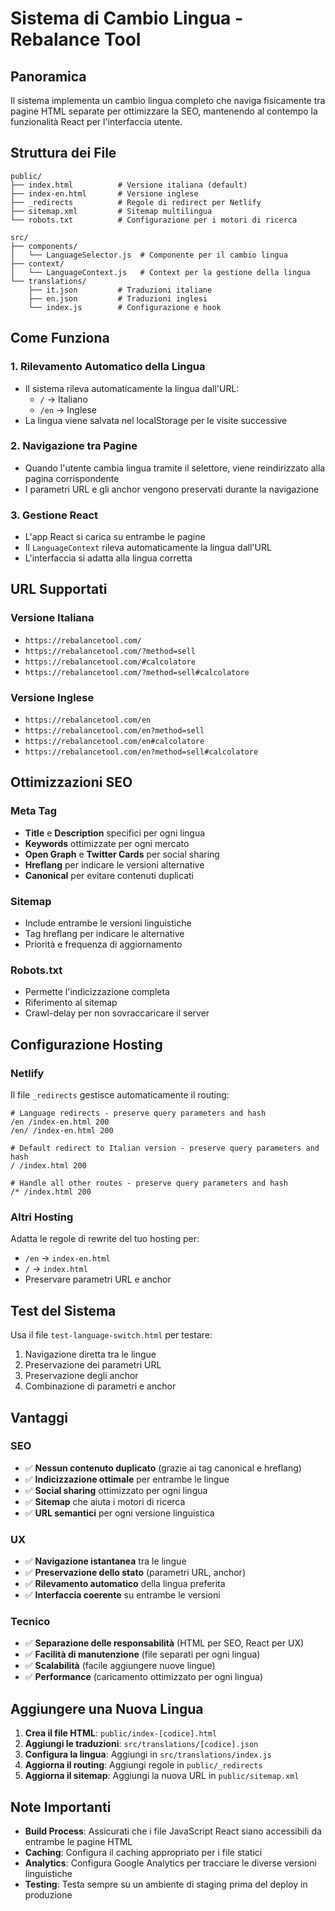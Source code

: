 # Sistema di Cambio Lingua - Rebalance Tool

## Panoramica

Il sistema implementa un cambio lingua completo che naviga fisicamente tra pagine HTML separate per ottimizzare la SEO, mantenendo al contempo la funzionalità React per l'interfaccia utente.

## Struttura dei File

```
public/
├── index.html          # Versione italiana (default)
├── index-en.html       # Versione inglese
├── _redirects          # Regole di redirect per Netlify
├── sitemap.xml         # Sitemap multilingua
└── robots.txt          # Configurazione per i motori di ricerca

src/
├── components/
│   └── LanguageSelector.js  # Componente per il cambio lingua
├── context/
│   └── LanguageContext.js   # Context per la gestione della lingua
└── translations/
    ├── it.json         # Traduzioni italiane
    ├── en.json         # Traduzioni inglesi
    └── index.js        # Configurazione e hook
```

## Come Funziona

### 1. **Rilevamento Automatico della Lingua**
- Il sistema rileva automaticamente la lingua dall'URL:
  - `/` → Italiano
  - `/en` → Inglese
- La lingua viene salvata nel localStorage per le visite successive

### 2. **Navigazione tra Pagine**
- Quando l'utente cambia lingua tramite il selettore, viene reindirizzato alla pagina corrispondente
- I parametri URL e gli anchor vengono preservati durante la navigazione

### 3. **Gestione React**
- L'app React si carica su entrambe le pagine
- Il `LanguageContext` rileva automaticamente la lingua dall'URL
- L'interfaccia si adatta alla lingua corretta

## URL Supportati

### Versione Italiana
- `https://rebalancetool.com/`
- `https://rebalancetool.com/?method=sell`
- `https://rebalancetool.com/#calcolatore`
- `https://rebalancetool.com/?method=sell#calcolatore`

### Versione Inglese
- `https://rebalancetool.com/en`
- `https://rebalancetool.com/en?method=sell`
- `https://rebalancetool.com/en#calcolatore`
- `https://rebalancetool.com/en?method=sell#calcolatore`

## Ottimizzazioni SEO

### Meta Tag
- **Title** e **Description** specifici per ogni lingua
- **Keywords** ottimizzate per ogni mercato
- **Open Graph** e **Twitter Cards** per social sharing
- **Hreflang** per indicare le versioni alternative
- **Canonical** per evitare contenuti duplicati

### Sitemap
- Include entrambe le versioni linguistiche
- Tag hreflang per indicare le alternative
- Priorità e frequenza di aggiornamento

### Robots.txt
- Permette l'indicizzazione completa
- Riferimento al sitemap
- Crawl-delay per non sovraccaricare il server

## Configurazione Hosting

### Netlify
Il file `_redirects` gestisce automaticamente il routing:
```
# Language redirects - preserve query parameters and hash
/en /index-en.html 200
/en/ /index-en.html 200

# Default redirect to Italian version - preserve query parameters and hash
/ /index.html 200

# Handle all other routes - preserve query parameters and hash
/* /index.html 200
```

### Altri Hosting
Adatta le regole di rewrite del tuo hosting per:
- `/en` → `index-en.html`
- `/` → `index.html`
- Preservare parametri URL e anchor

## Test del Sistema

Usa il file `test-language-switch.html` per testare:
1. Navigazione diretta tra le lingue
2. Preservazione dei parametri URL
3. Preservazione degli anchor
4. Combinazione di parametri e anchor

## Vantaggi

### SEO
- ✅ **Nessun contenuto duplicato** (grazie ai tag canonical e hreflang)
- ✅ **Indicizzazione ottimale** per entrambe le lingue
- ✅ **Social sharing** ottimizzato per ogni lingua
- ✅ **Sitemap** che aiuta i motori di ricerca
- ✅ **URL semantici** per ogni versione linguistica

### UX
- ✅ **Navigazione istantanea** tra le lingue
- ✅ **Preservazione dello stato** (parametri URL, anchor)
- ✅ **Rilevamento automatico** della lingua preferita
- ✅ **Interfaccia coerente** su entrambe le versioni

### Tecnico
- ✅ **Separazione delle responsabilità** (HTML per SEO, React per UX)
- ✅ **Facilità di manutenzione** (file separati per ogni lingua)
- ✅ **Scalabilità** (facile aggiungere nuove lingue)
- ✅ **Performance** (caricamento ottimizzato per ogni lingua)

## Aggiungere una Nuova Lingua

1. **Crea il file HTML**: `public/index-[codice].html`
2. **Aggiungi le traduzioni**: `src/translations/[codice].json`
3. **Configura la lingua**: Aggiungi in `src/translations/index.js`
4. **Aggiorna il routing**: Aggiungi regole in `public/_redirects`
5. **Aggiorna il sitemap**: Aggiungi la nuova URL in `public/sitemap.xml`

## Note Importanti

- **Build Process**: Assicurati che i file JavaScript React siano accessibili da entrambe le pagine HTML
- **Caching**: Configura il caching appropriato per i file statici
- **Analytics**: Configura Google Analytics per tracciare le diverse versioni linguistiche
- **Testing**: Testa sempre su un ambiente di staging prima del deploy in produzione 